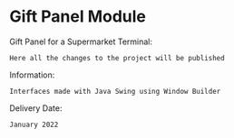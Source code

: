 # Gift Panel Module

Gift Panel for a Supermarket Terminal:

	Here all the changes to the project will be published

Information:
        
	Interfaces made with Java Swing using Window Builder

Delivery Date:
        
	January 2022
  
  
